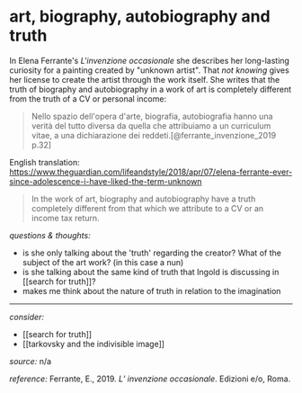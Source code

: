 # art, biography, autobiography and truth

In Elena Ferrante's _L'invenzione occasionale_ she describes her long-lasting curiosity for a painting created by "unknown artist". That _not knowing_ gives her license to create the artist through the work itself. She writes that the truth of biography and autobiography in a work of art is completely different from the truth of a CV or personal income:

>Nello spazio dell'opera d'arte, biografia, autobiografia hanno una verità del tutto diversa da quella che attribuiamo a un curriculum vitae, a una dichiarazione dei reddeti.[@ferrante_invenzione_2019 p.32]

English translation: <https://www.theguardian.com/lifeandstyle/2018/apr/07/elena-ferrante-ever-since-adolescence-i-have-liked-the-term-unknown>

>In the work of art, biography and autobiography have a truth completely different from that which we attribute to a CV or an income tax return.

_questions & thoughts:_

- is she only talking about the 'truth' regarding the creator? What of the subject of the art work? (in this case a nun)
- is she talking about the same kind of truth that Ingold is discussing in [[search for truth]]?
- makes me think about the nature of truth in relation to the imagination

--- 

_consider:_ 

- [[search for truth]]
- [[tarkovsky and the indivisible image]]


_source:_ n/a      

_reference:_ Ferrante, E., 2019. _L’ invenzione occasionale_. Edizioni e/o, Roma.



